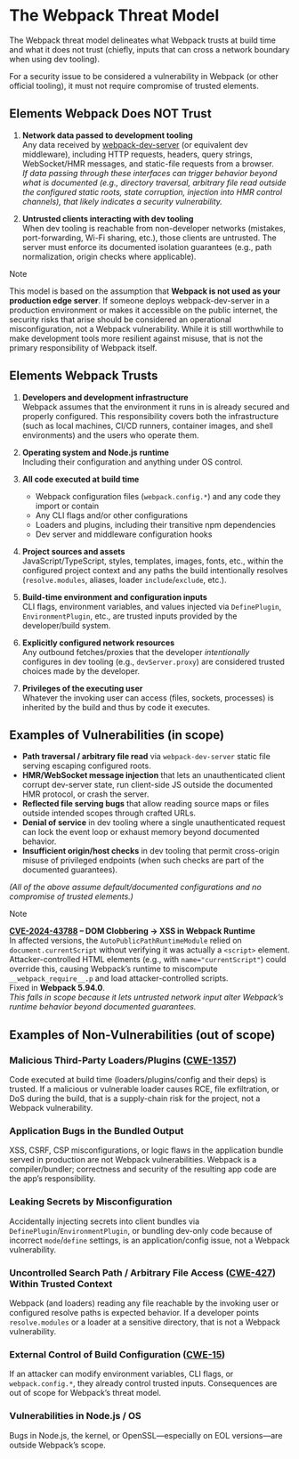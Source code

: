 # The Webpack Threat Model

The Webpack threat model delineates what Webpack trusts at build time and what it does not trust (chiefly, inputs that can cross a network boundary when using dev tooling).

For a security issue to be considered a vulnerability in Webpack (or other official tooling), it must not require compromise of trusted elements.

## Elements Webpack Does NOT Trust

1. **Network data passed to development tooling**  
   Any data received by [webpack-dev-server](https://webpack.js.org/configuration/dev-server/) (or equivalent dev middleware), including HTTP requests, headers, query strings, WebSocket/HMR messages, and static-file requests from a browser.  
   *If data passing through these interfaces can trigger behavior beyond what is documented (e.g., directory traversal, arbitrary file read outside the configured static roots, state corruption, injection into HMR control channels), that likely indicates a security vulnerability.*

2. **Untrusted clients interacting with dev tooling**  
   When dev tooling is reachable from non-developer networks (mistakes, port-forwarding, Wi-Fi sharing, etc.), those clients are untrusted. The server must enforce its documented isolation guarantees (e.g., path normalization, origin checks where applicable).

> [!NOTE]
> This model is based on the assumption that **Webpack is not used as your production edge server**. If someone deploys webpack-dev-server in a production environment or makes it accessible on the public internet, the security risks that arise should be considered an operational misconfiguration, not a Webpack vulnerability. While it is still worthwhile to make development tools more resilient against misuse, that is not the primary responsibility of Webpack itself.

## Elements Webpack Trusts

1. **Developers and development infrastructure**  
   Webpack assumes that the environment it runs in is already secured and properly configured. This responsibility covers both the infrastructure (such as local machines, CI/CD runners, container images, and shell environments) and the users who operate them.

2. **Operating system and Node.js runtime**  
   Including their configuration and anything under OS control.

3. **All code executed at build time**  
	- Webpack configuration files (`webpack.config.*`) and any code they import or contain
   - Any CLI flags and/or other configurations
	- Loaders and plugins, including their transitive npm dependencies
	- Dev server and middleware configuration hooks

4. **Project sources and assets**  
   JavaScript/TypeScript, styles, templates, images, fonts, etc., within the configured project context and any paths the build intentionally resolves (`resolve.modules`, aliases, loader `include`/`exclude`, etc.).

5. **Build-time environment and configuration inputs**  
   CLI flags, environment variables, and values injected via `DefinePlugin`, `EnvironmentPlugin`, etc., are trusted inputs provided by the developer/build system.

6. **Explicitly configured network resources**  
   Any outbound fetches/proxies that the developer *intentionally* configures in dev tooling (e.g., `devServer.proxy`) are considered trusted choices made by the developer.

7. **Privileges of the executing user**  
   Whatever the invoking user can access (files, sockets, processes) is inherited by the build and thus by code it executes.


## Examples of Vulnerabilities (in scope)

- **Path traversal / arbitrary file read** via `webpack-dev-server` static file serving escaping configured roots.
- **HMR/WebSocket message injection** that lets an unauthenticated client corrupt dev-server state, run client-side JS outside the documented HMR protocol, or crash the server.
- **Reflected file serving bugs** that allow reading source maps or files outside intended scopes through crafted URLs.
- **Denial of service** in dev tooling where a single unauthenticated request can lock the event loop or exhaust memory beyond documented behavior.
- **Insufficient origin/host checks** in dev tooling that permit cross-origin misuse of privileged endpoints (when such checks are part of the documented guarantees).

*(All of the above assume default/documented configurations and no compromise of trusted elements.)*

> [!NOTE]  
> **[CVE-2024-43788](https://www.cve.org/CVERecord?id=CVE-2024-43788) – DOM Clobbering → XSS in Webpack Runtime**  
> In affected versions, the `AutoPublicPathRuntimeModule` relied on `document.currentScript` without verifying it was actually a `<script>` element.  
> Attacker-controlled HTML elements (e.g., with `name="currentScript"`) could override this, causing Webpack’s runtime to miscompute `__webpack_require__.p` and load attacker-controlled scripts.  
> Fixed in **Webpack 5.94.0**.  
> *This falls in scope because it lets untrusted network input alter Webpack’s runtime behavior beyond documented guarantees.*

## Examples of Non-Vulnerabilities (out of scope)

### Malicious Third-Party Loaders/Plugins ([CWE-1357](https://cwe.mitre.org/data/definitions/1357.html))
Code executed at build time (loaders/plugins/config and their deps) is trusted. If a malicious or vulnerable loader causes RCE, file exfiltration, or DoS during the build, that is a supply-chain risk for the project, not a Webpack vulnerability.

### Application Bugs in the Bundled Output
XSS, CSRF, CSP misconfigurations, or logic flaws in the application bundle served in production are not Webpack vulnerabilities. Webpack is a compiler/bundler; correctness and security of the resulting app code are the app’s responsibility.

### Leaking Secrets by Misconfiguration
Accidentally injecting secrets into client bundles via `DefinePlugin`/`EnvironmentPlugin`, or bundling dev-only code because of incorrect `mode`/`define` settings, is an application/config issue, not a Webpack vulnerability.

### Uncontrolled Search Path / Arbitrary File Access ([CWE-427](https://cwe.mitre.org/data/definitions/427.html)) Within Trusted Context
Webpack (and loaders) reading any file reachable by the invoking user or configured resolve paths is expected behavior. If a developer points `resolve.modules` or a loader at a sensitive directory, that is not a Webpack vulnerability.

### External Control of Build Configuration ([CWE-15](https://cwe.mitre.org/data/definitions/15.html))
If an attacker can modify environment variables, CLI flags, or `webpack.config.*`, they already control trusted inputs. Consequences are out of scope for Webpack’s threat model.

### Vulnerabilities in Node.js / OS
Bugs in Node.js, the kernel, or OpenSSL—especially on EOL versions—are outside Webpack’s scope.
